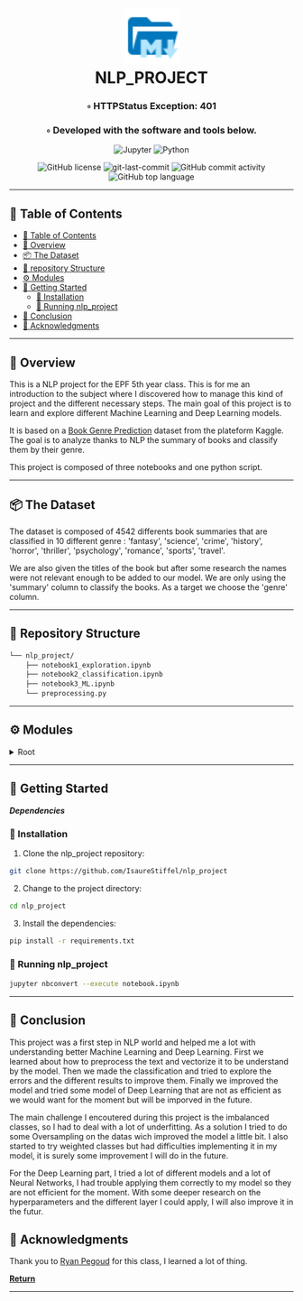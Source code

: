 <div align="center">
<h1 align="center">
<img src="https://raw.githubusercontent.com/PKief/vscode-material-icon-theme/ec559a9f6bfd399b82bb44393651661b08aaf7ba/icons/folder-markdown-open.svg" width="100" />
<br>NLP_PROJECT</h1>
<h3>◦ HTTPStatus Exception: 401</h3>
<h3>◦ Developed with the software and tools below.</h3>

<p align="center">
<img src="https://img.shields.io/badge/Jupyter-F37626.svg?style=flat-square&logo=Jupyter&logoColor=white" alt="Jupyter" />
<img src="https://img.shields.io/badge/Python-3776AB.svg?style=flat-square&logo=Python&logoColor=white" alt="Python" />
</p>
<img src="https://img.shields.io/github/license/IsaureStiffel/nlp_project?style=flat-square&color=5D6D7E" alt="GitHub license" />
<img src="https://img.shields.io/github/last-commit/IsaureStiffel/nlp_project?style=flat-square&color=5D6D7E" alt="git-last-commit" />
<img src="https://img.shields.io/github/commit-activity/m/IsaureStiffel/nlp_project?style=flat-square&color=5D6D7E" alt="GitHub commit activity" />
<img src="https://img.shields.io/github/languages/top/IsaureStiffel/nlp_project?style=flat-square&color=5D6D7E" alt="GitHub top language" />
</div>

---

## 📖 Table of Contents
- [📖 Table of Contents](#-table-of-contents)
- [📍 Overview](#-overview)
- [📦 The Dataset](#-the-dataset)
- [📂 repository Structure](#-repository-structure)
- [⚙️ Modules](#modules)
- [🚀 Getting Started](#-getting-started)
    - [🔧 Installation](#-installation)
    - [🤖 Running nlp_project](#-running-nlp_project)
- [🤝 Conclusion](#-conclusion)
- [👏 Acknowledgments](#-acknowledgments)

---


## 📍 Overview

This is a NLP project for the EPF 5th year class. This is for me an introduction to the subject where I discovered how to manage this kind of project and the different necessary steps. The main goal of this project is to learn and explore different Machine Learning and Deep Learning models. 

It is based on a [Book Genre Prediction](https://www.kaggle.com/datasets/athu1105/book-genre-prediction/data) dataset from the plateform Kaggle. The goal is to analyze thanks to NLP the summary of books and classify them by their genre. 

This project is composed of three notebooks and one python script. 

---

## 📦 The Dataset

The dataset is composed of 4542 differents book summaries that are classified in 10 different genre : 'fantasy', 'science', 'crime', 'history', 'horror', 'thriller', 'psychology', 'romance', 'sports', 'travel'. 

We are also given the titles of the book but after some research the names were not relevant enough to be added to our model. We are only using the 'summary' column to classify the books. 
As a target we choose the 'genre' column. 

---


## 📂 Repository Structure

```sh
└── nlp_project/
    ├── notebook1_exploration.ipynb
    ├── notebook2_classification.ipynb
    ├── notebook3_ML.ipynb
    └── preprocessing.py

```

---


## ⚙️ Modules

<details closed><summary>Root</summary>

| File                                                                                                                    | Summary                   |
| ---                                                                                                                     | ---                       |
| [notebook1_exploration.ipynb](https://github.com/IsaureStiffel/nlp_project/blob/main/notebook1_exploration.ipynb)       | Exploration of the dataset and decision on the preprocessing part|
| [notebook2_classification.ipynb](https://github.com/IsaureStiffel/nlp_project/blob/main/notebook2_classification.ipynb) | First classification and exploration of ML models |
| [notebook3_ML.ipynb](https://github.com/IsaureStiffel/nlp_project/blob/main/notebook3_ML.ipynb)                         | Improvement of the ML model and first attempts at DL|
| [preprocessing.py](https://github.com/IsaureStiffel/nlp_project/blob/main/preprocessing.py)                             | Preprocessing function |

</details>

---

## 🚀 Getting Started

***Dependencies***

### 🔧 Installation

1. Clone the nlp_project repository:
```sh
git clone https://github.com/IsaureStiffel/nlp_project
```

2. Change to the project directory:
```sh
cd nlp_project
```

3. Install the dependencies:
```sh
pip install -r requirements.txt
```

### 🤖 Running nlp_project

```sh
jupyter nbconvert --execute notebook.ipynb
```

---

## 🤝 Conclusion

This project was a first step in NLP world and helped me a lot with understanding better Machine Learning and Deep Learning. First we learned about how to preprocess the text and vectorize it to be understand by the model. Then we made the classification and tried to explore the errors and the different results to improve them. Finally we improved the model and tried some model of Deep Learning that are not as efficient as we would want for the moment but will be imporved in the future. 

The main challenge I encoutered during this project is the imbalanced classes, so I had to deal with a lot of underfitting. As a solution I tried to do some Oversampling on the datas wich improved the model a little bit. I also started to try weighted classes but had difficulties implementing it in my model, it is surely some improvement I will do in the future. 

For the Deep Learning part, I tried a lot of different models and a lot of Neural Networks, I had trouble applying them correctly to my model so they are not efficient for the moment. With some deeper research on the hyperparameters and the different layer I could apply, I will also improve it in the futur. 

## 👏 Acknowledgments

Thank you to [Ryan Pegoud](https://github.com/RPegoud) for this class, I learned a lot of thing. 

[**Return**](#Top)

---

